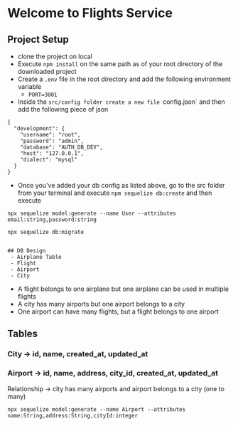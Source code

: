 # Welcome to Flights Service

## Project Setup

- clone the project on local
- Execute `npm install` on the same path as of your root directory of the downloaded project
- Create a `.env` file in the root directory and add the following environment variable
  - `PORT=3001`
- Inside the `src/config folder create a new file `config.json` and then add the following piece of json

```
{
  "development": {
    "username": "root",
    "password": "admin",
    "database": "AUTH_DB_DEV",
    "host": "127.0.0.1",
    "dialect": "mysql"
  }
}

```

- Once you've added your db config as listed above, go to the src folder from your terminal and execute `npm sequelize db:create` and then execute

`npx sequelize model:generate --name User --attributes email:string,password:string`

`npx sequelize db:migrate`

```

## DB Design
 - Airplane Table
 - Flight
 - Airport
 - City

```

- A flight belongs to one airplane but one airplane can be used in multiple flights
- A city has many airports but one airport belongs to a city
- One airport can have many flights, but a flight belongs to one airport

## Tables

### City -> id, name, created_at, updated_at

### Airport -> id, name, address, city_id, created_at, updated_at

Relationship -> city has many airports and airport belongs to a city (one to many)

```
npx sequelize model:generate --name Airport --attributes name:String,address:String,cityId:integer

```
